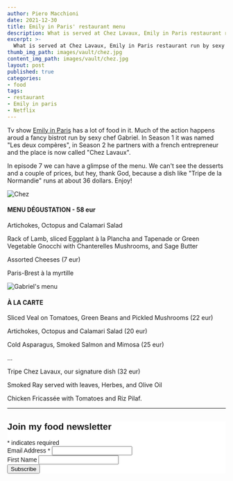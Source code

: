 ```yaml
---
author: Piero Macchioni
date: 2021-12-30
title: Emily in Paris' restaurant menu
description: What is served at Chez Lavaux, Emily in Paris restaurant run by sexy chef Gabriel.
excerpt: >-
  What is served at Chez Lavaux, Emily in Paris restaurant run by sexy chef Gabriel.
thumb_img_path: images/vault/chez.jpg
content_img_path: images/vault/chez.jpg
layout: post
published: true
categories:
- food
tags:
- restaurant
- Emily in paris
- Netflix
---
```


Tv show [Emily in Paris](https://en.wikipedia.org/wiki/Emily_in_Paris) has a lot of food in it. Much of the action happens aroud a fancy bistrot run by sexy chef Gabriel. In Season 1 it was named "Les deux compères", in Season 2 he partners with a french entrepreneur and the place is now called "Chez Lavaux". 

In episode 7 we can have a glimpse of the menu. We can't see the desserts and a couple of prices, but hey, thank God, because a dish like "Tripe de la Normandie" runs at about 36 dollars. Enjoy!

![Chez](https://macchioni.cc/images/vault/chez.jpg)

#### MENU DÉGUSTATION  - 58 eur

Artichokes, Octopus and Calamari Salad

Rack of Lamb, sliced Eggplant à la Plancha and Tapenade
or
Green Vegetable Gnocchi with Chanterelles Mushrooms, and Sage Butter

Assorted Cheeses (7 eur)

Paris-Brest à la myrtille


![Gabriel's menu](https://macchioni.cc/images/vault/gabriel-menu.png)


#### À LA CARTE

Sliced Veal on Tomatoes, Green Beans and Pickled Mushrooms (22 eur)

Artichokes, Octopus and Calamari Salad (20 eur)

Cold Asparagus, Smoked Salmon and Mimosa (25 eur)

...

Tripe Chez Lavaux, our signature dish (32 eur)


Smoked Ray served with leaves, Herbes, and Olive Oil

Chicken Fricassée with Tomatoes and Riz Pilaf.


---

<!-- Begin Mailchimp Signup Form -->
<link href="//cdn-images.mailchimp.com/embedcode/classic-10_7.css" rel="stylesheet" type="text/css">
<style type="text/css">
  #mc_embed_signup{background:#fff; clear:left; font:14px Helvetica,Arial,sans-serif; }
  /* Add your own Mailchimp form style overrides in your site stylesheet or in this style block.
     We recommend moving this block and the preceding CSS link to the HEAD of your HTML file. */
</style>
<div id="mc_embed_signup">
<form action="https://club.us1.list-manage.com/subscribe/post?u=f3a2dbee491ca226a10089937&amp;id=2a9d02f1f7" method="post" id="mc-embedded-subscribe-form" name="mc-embedded-subscribe-form" class="validate" target="_blank" novalidate>
    <div id="mc_embed_signup_scroll">
  <h2>Join my food newsletter</h2>
<div class="indicates-required"><span class="asterisk">*</span> indicates required</div>
<div class="mc-field-group">
  <label for="mce-EMAIL">Email Address  <span class="asterisk">*</span>
</label>
  <input type="email" value="" name="EMAIL" class="required email" id="mce-EMAIL">
</div>
<div class="mc-field-group">
  <label for="mce-FNAME">First Name </label>
  <input type="text" value="" name="FNAME" class="" id="mce-FNAME">
</div>
  <div id="mce-responses" class="clear">
    <div class="response" id="mce-error-response" style="display:none"></div>
    <div class="response" id="mce-success-response" style="display:none"></div>
  </div>    <!-- real people should not fill this in and expect good things - do not remove this or risk form bot signups-->
    <div style="position: absolute; left: -5000px;" aria-hidden="true"><input type="text" name="b_f3a2dbee491ca226a10089937_2a9d02f1f7" tabindex="-1" value=""></div>
    <div class="clear"><input type="submit" value="Subscribe" name="subscribe" id="mc-embedded-subscribe" class="button"></div>
    </div>
</form>
</div>
<script type='text/javascript' src='//s3.amazonaws.com/downloads.mailchimp.com/js/mc-validate.js'></script><script type='text/javascript'>(function($) {window.fnames = new Array(); window.ftypes = new Array();fnames[0]='EMAIL';ftypes[0]='email';fnames[1]='FNAME';ftypes[1]='text';fnames[2]='LNAME';ftypes[2]='text';fnames[3]='ADDRESS';ftypes[3]='address';fnames[4]='PHONE';ftypes[4]='phone';fnames[5]='BIRTHDAY';ftypes[5]='birthday';}(jQuery));var $mcj = jQuery.noConflict(true);</script>
<!--End mc_embed_signup-->